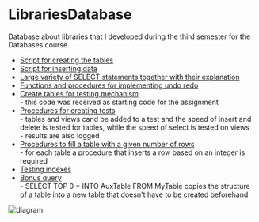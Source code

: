 # LibrariesDatabase

Database about libraries that I developed during the third semester for the Databases course.

<ul>
  <li>
    <a href="https://github.com/ComanacDragos/LibrariesDatabase/blob/main/create_tables.sql">Script for creating the tables</a>
  </li>
  <li>
    <a href="https://github.com/ComanacDragos/LibrariesDatabase/blob/main/insert.sql">Script for inserting data</a>
  </li>
  <li>
    <a href="https://github.com/ComanacDragos/LibrariesDatabase/blob/main/queries.sql">Large variety of SELECT statements together with their explanation</a>
  </li>
  <li>
    <a href="https://github.com/ComanacDragos/LibrariesDatabase/blob/main/undo_redo.sql">Functions and procedures for implementing undo redo</a>
  </li>
  <li>
    <a href="https://github.com/ComanacDragos/LibrariesDatabase/blob/main/create_tables_for_testing.sql">Create tables for testing mechanism</a><br>- this code was received as starting code for the assignment
  </li>
  <li>
    <a href="https://github.com/ComanacDragos/LibrariesDatabase/blob/main/testing_mechanism.sql">Procedures for creating tests</a> 
    <br>- tables and views cand be added to a test and the speed of insert and delete is tested for tables, while the speed of select is tested on views
    <br>- results are also logged
  </li>
  <li>
    <a href="https://github.com/ComanacDragos/LibrariesDatabase/blob/main/populate_tables.sql">Procedures to fill a table with a given number of rows</a> 
    <br>- for each table a procedure that inserts a row based on an integer is required
  </li>
  <li>
    <a href="https://github.com/ComanacDragos/LibrariesDatabase/blob/main/Indexes/indexes.sql">Testing indexes</a>
  </li>
  <li>
    <a href="https://github.com/ComanacDragos/LibrariesDatabase/blob/main/bonus_query.sql">Bonus query</a> 
    <br>- SELECT TOP 0 * INTO AuxTable FROM MyTable copies the structure of a table into a new table that doesn't have to be created beforehand
  </li>
</ul>

![diagram](https://user-images.githubusercontent.com/46956225/109652052-f4922b00-7b67-11eb-9779-01d8ad958c01.png)

